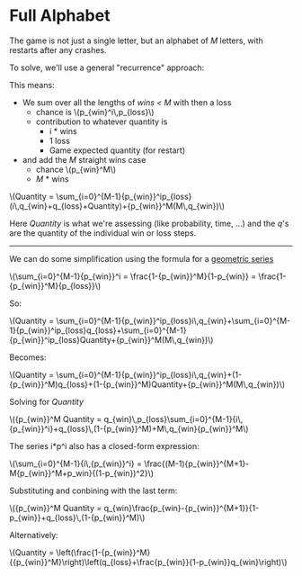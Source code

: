 # Full Alphabet

The game is not just a single letter, but an alphabet of *M* letters, with restarts after any crashes.

To solve, we'll use a general "recurrence" approach:

This means:

* We sum over all the lengths of *wins < M* with then a loss
  * chance is \\(p_{win}\^i\\,p_{loss}\\)
  * contribution to whatever quantity is
    * i * wins
    * 1 loss
    * Game expected quantity (for restart)
* and add the *M* straight wins case
  * chance \\(p_{win}\^M\\)
  * *M* * wins
  
\\(Quantity = \sum_{i=0}\^{M-1}{p_{win}}\^ip_{loss}(i\\,q_{win}+q_{loss}+Quantity)+{p_{win}}\^M(M\\,q_{win})\\)

Here *Quantity* is what we're assessing (like probability, time, ...) and the *q*'s are the quantity of the individual win or loss steps.

----

We can do some simplification using the formula for a [geometric series](https://en.wikipedia.org/wiki/Geometric_series)

\\(\sum_{i=0}\^{M-1}{p_{win}}\^i = \frac{1-{p_{win}}^M}{1-p_{win}} = \frac{1-{p_{win}}^M}{p_{loss}}\\)

So:

\\(Quantity = \sum_{i=0}\^{M-1}{p_{win}}\^ip_{loss}i\\,q_{win}+\sum_{i=0}\^{M-1}{p_{win}}\^ip_{loss}q_{loss}+\sum_{i=0}\^{M-1}{p_{win}}\^ip_{loss}Quantity+{p_{win}}\^M(M\\,q_{win})\\)

Becomes:

\\(Quantity = \sum_{i=0}\^{M-1}{p_{win}}\^ip_{loss}i\\,q_{win}+(1-{p_{win}}^M)q_{loss}+(1-{p_{win}}^M)Quantity+{p_{win}}\^M(M\\,q_{win})\\)

Solving for *Quantity*

\\({p_{win}}^M Quantity = q_{win}\\,p_{loss}\sum_{i=0}\^{M-1}{i\\,{p_{win}}\^i}+q_{loss}\\,(1-{p_{win}}^M)+M\\,q_{win}{p_{win}}\^M\\)

The series i*p^i also has a closed-form expression:

\\(\sum_{i=0}\^{M-1}{i\\,{p_{win}}\^i} = \frac{(M-1){p_{win}}^{M+1}-M{p_{win}}^M+p_win}{(1-p_{win})^2}\\)

Substituting and conbining with the last term:

\\({p_{win}}^M Quantity = q_{win}\frac{p_{win}-{p_{win}}^{M+1}}{1-p_{win}}+q_{loss}\\,(1-{p_{win}}^M)\\)

Alternatively:

\\(Quantity = \left(\frac{1-{p_{win}}^M}{{p_{win}}^M}\right)\left(q_{loss}+\frac{p_{win}}{1-p_{win}}q_{win}\right)\\)
